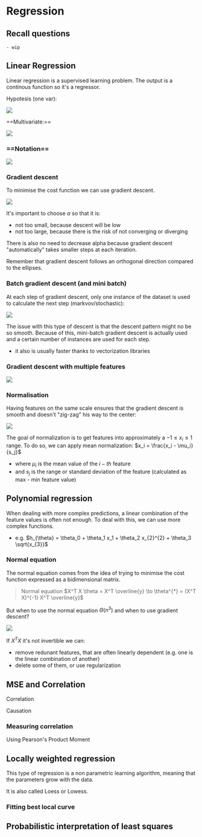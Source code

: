 # Regression

## Recall questions
    - wip

## Linear Regression

Linear regression is a supervised learning problem. The output is a continous function so it's a regressor.

Hypotesis (one var):

![](./static/FDS/hyp.png)

==Multivariate:==

![](./static/FDS/hyp2.png)

### ==Notation==

![](./static/FDS/regnotation.png)

### Gradient descent

To minimise the cost function we can use gradient descent.

![](./static/FDS/gd.png)

It's important to choose $\alpha$ so that it is:
- not too small, because descent will be low
- not too large, because there is the risk of not converging or diverging

There is also no need to decrease alpha because gradient descent "automatically" takes smaller steps at each iteration.

Remember that gradient descent follows an orthogonal direction compared to the ellipses.

### Batch gradient descent (and mini batch)

At each step of gradient descent, only one instance of the dataset is used to calculate the next step (markvov/stochastic):

![](./static/FDS/batchpseudo.png)

The issue with this type of descent is that the descent pattern might no be so smooth. Because of this, mini-batch gradient descent is actually used and a certain number of instances are used for each step.
- it also is usually faster thanks to vectorization libraries

### Gradient descent with multiple features

![](./static/FDS/gdmulti2.png)

### Normalisation

Having features on the same scale ensures that the gradient descent is smooth and doesn't "zig-zag" his way to the center:

![](./static/FDS/zigzag.png)

The goal of normalization is to get features into approximately a $-1 \leq x_i \leq 1$ range. To do so, we can apply mean normalization: $x_i = \frac{x_i - \mu_i}{s_j}$
- where $\mu_i$ is the mean value of the $i-th$ feature
- and $s_j$ is the range or standard deviation of the feature (calculated as max - min feature value)

## Polynomial regression

When dealing with more complex predictions, a linear combination of the feature values is often not enough. To deal with this, we can use more complex functions.
- e.g. $h_{\theta} = \theta_0 + \theta_1 x_1 + \theta_2 x_{2}^{2} + \theta_3 \sqrt{x_{3}}$

### Normal equation

The normal equation comes from the idea of trying to minimise the cost function expressed as a bidimensional matrix.

>Normal equation $X^T X \theta = X^T \overline{y} \to \theta^{*} = (X^T X)^{-1} X^T \overline{y}$

But when to use the normal equation $\Theta(n^3)$ and when to use gradient descent?

![](./static/FDS/gdvsne.png)

If $X^T X$ it's not invertible we can:
- remove redunant features, that are often linearly dependent (e.g. one is the linear combination of another)
- delete some of them, or use regularization

## MSE and Correlation

Correlation

Causation

### Measuring correlation

Using Pearson's Product Moment 

## Locally weighted regression

This type of regression is a non parametric learning algorithm, meaning that
the parameters grow with the data.

It is also called Loess or Lowess.

### Fitting best local curve

## Probabilistic interpretation of least squares

                